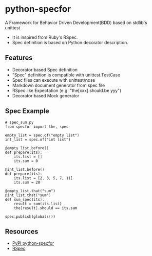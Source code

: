 # python-specfor

A Framework for Behavior Driven Development(BDD) based on stdlib's unittest

- It is inspired from Ruby's RSpec. 
- Spec definition is based on Python decorator description.

## Features

- Decorator based Spec definition
- "Spec" definition is compatible with unittest.TestCase
- Spec files can execute with unittest/nose
- Markdown document generator from spec file
- RSpec like Expectation (e.g. "the[xxx].should.be yyy") 
- Decorator based Mock generator

## Spec Example

    # spec_sum.py
    from specfor import the, spec
    
    empty_list = spec.of("empty list")
    int_list = spec.of("int list")
        
    @empty_list.before()
    def prepare(its):
        its.list = []
        its.sum = 0
    
    @int_list.before()
    def prepare(its):
        its.list = [2, 3, 5, 7, 11]
        its.sum = 28
    
    @empty_list.that("sum")
    @int_list.that("sum")
    def sum_spec(its):
        result = sum(its.list)
        the[result].should == its.sum
    
    spec.publish(globals())

## Resources

- [PyPI python-specfor](http://pypi.python.org/pypi/python-specfor)
- [RSpec](http://rspec.info/)

